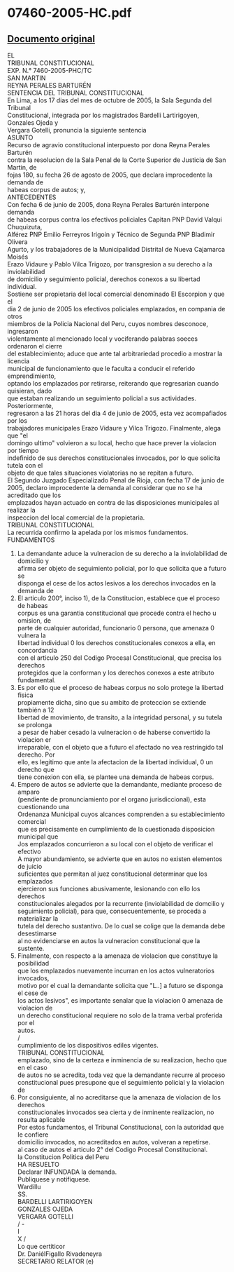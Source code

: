 
07460-2005-HC.pdf
=================
  
[Documento original](https://tc.gob.pe/jurisprudencia/2006/07460-2005-HC.pdf)  
---  
EL  
TRIBUNAL CONSTITUCIONAL  
EXP. N.° 7460-2005-PHC/TC  
SAN MARTIN  
REYNA PERALES BARTURÉN  
SENTENCIA DEL TRIBUNAL CONSTITUCIONAL  
En Lima, a los 17 dias del mes de octubre de 2005, la Sala Segunda del Tribunal  
Constitucional, integrada por los magistrados Bardelli Lartirigoyen, Gonzales Ojeda y  
Vergara Gotelli, pronuncia la siguiente sentencia  
ASUNTO  
Recurso de agravio constitucional interpuesto por dona Reyna Perales Barturén  
contra la resolucion de la Sala Penal de la Corte Superior de Justicia de San Martin, de  
fojas 180, su fecha 26 de agosto de 2005, que declara improcedente la demanda de  
habeas corpus de autos; y,  
ANTECEDENTES  
Con fecha 6 de junio de 2005, dona Reyna Perales Barturén interpone demanda  
de habeas corpus contra los efectivos policiales Capitan PNP David Valqui Chuquizuta,  
Alférez PNP Emilio Ferreyros Irigoin y Técnico de Segunda PNP Bladimir Olivera  
Agurto, y los trabajadores de la Municipalidad Distrital de Nueva Cajamarca Moisés  
Erazo Vidaure y Pablo Vilca Trigozo, por transgresion a su derecho a la inviolabilidad  
de domicilio y seguimiento policial, derechos conexos a su libertad individual.  
Sostiene ser propietaria del local comercial denominado El Escorpion y que el  
dia 2 de junio de 2005 los efectivos policiales emplazados, en compania de otros  
miembros de la Policia Nacional del Peru, cuyos nombres desconoce, ingresaron  
violentamente al mencionado local y vociferando palabras soeces ordenaron el cierre  
del establecimiento; aduce que ante tal arbitrariedad procedio a mostrar la licencia  
municipal de funcionamiento que le faculta a conducir el referido emprendimiento,  
optando los emplazados por retirarse, reiterando que regresarian cuando quisieran, dado  
que estaban realizando un seguimiento policial a sus actividades. Posteriormente,  
regresaron a las 21 horas del dia 4 de junio de 2005, esta vez acompafiados por los  
trabajadores municipales Erazo Vidaure y Vilca Trigozo. Finalmente, alega que "el  
domingo ultimo" volvieron a su local, hecho que hace prever la violacion por tiempo  
indefinido de sus derechos constitucionales invocados, por lo que solicita tutela con el  
objeto de que tales situaciones violatorias no se repitan a futuro.  
El Segundo Juzgado Especializado Penal de Rioja, con fecha 17 de junio de  
2005, declaro improcedente la demanda al considerar que no se ha acreditado que los  
emplazados hayan actuado en contra de las disposiciones municipales al realizar la  
inspeccion del local comercial de la propietaria.  
TRIBUNAL CONSTITUCIONAL  
La recurrida confirmo la apelada por los mismos fundamentos.  
FUNDAMENTOS  
1. La demandante aduce la vulneracion de su derecho a la inviolabilidad de domicilio y  
afirma ser objeto de seguimiento policial, por lo que solicita que a futuro se  
disponga el cese de los actos lesivos a los derechos invocados en la demanda de  
2. El articulo 200°, inciso 1), de la Constitucion, establece que el proceso de habeas  
corpus es una garantia constitucional que procede contra el hecho u omision, de  
parte de cualquier autoridad, funcionario 0 persona, que amenaza 0 vulnera la  
libertad individual 0 los derechos constitucionales conexos a ella, en concordancia  
con el articulo 250 del Codigo Procesal Constitucional, que precisa los derechos  
protegidos que la conforman y los derechos conexos a este atributo fundamental.  
3. Es por ello que el proceso de habeas corpus no solo protege la libertad fisica  
propiamente dicha, sino que su ambito de proteccion se extiende también a 12  
libertad de movimiento, de transito, a la integridad personal, y su tutela se prolonga  
a pesar de haber cesado la vulneracion o de haberse convertido la violacion er  
irreparable, con el objeto que a futuro el afectado no vea restringido tal derecho. Por  
ello, es legitimo que ante la afectacion de la libertad individual, 0 un derecho que  
tiene conexion con ella, se plantee una demanda de habeas corpus.  
4. Empero de autos se advierte que la demandante, mediante proceso de amparo  
(pendiente de pronunciamiento por el organo jurisdiccional), esta cuestionando una  
Ordenanza Municipal cuyos alcances comprenden a su establecimiento comercial  
que es precisamente en cumplimiento de la cuestionada disposicion municipal que  
Jos emplazados concurrieron a su local con el objeto de verificar el efectivo  
A mayor abundamiento, se advierte que en autos no existen elementos de juicio  
suficientes que permitan al juez constitucional determinar que los emplazados  
ejercieron sus funciones abusivamente, lesionando con ello los derechos  
constitucionales alegados por la recurrente (inviolabilidad de domcilio y  
seguimiento policial), para que, consecuentemente, se proceda a materializar la  
tutela del derecho sustantivo. De lo cual se colige que la demanda debe desestimarse  
al no evidenciarse en autos la vulneracion constitucional que la sustente.  
5. Finalmente, con respecto a la amenaza de violacion que constituye la posibilidad  
que los emplazados nuevamente incurran en los actos vulneratorios invocados,  
motivo por el cual la demandante solicita que "L..] a futuro se disponga el cese de  
los actos lesivos", es importante senalar que la violacion 0 amenaza de violacion de  
un derecho constitucional requiere no solo de la trama verbal proferida por el  
autos.  
/  
cumplimiento de los dispositivos ediles vigentes.  
TRIBUNAL CONSTITUCIONAL  
emplazado, sino de la certeza e inminencia de su realizacion, hecho que en el caso  
de autos no se acredita, toda vez que la demandante recurre al proceso  
constitucional pues presupone que el seguimiento policial y la violacion de  
6. Por consiguiente, al no acreditarse que la amenaza de violacion de los derechos  
constitucionales invocados sea cierta y de inminente realizacion, no resulta aplicable  
Por estos fundamentos, el Tribunal Constitucional, con la autoridad que le confiere  
domicilio invocados, no acreditados en autos, volveran a repetirse.  
al caso de autos el articulo 2° del Codigo Procesal Constitucional.  
la Constitucion Politica del Peru  
HA RESUELTO  
Declarar INFUNDADA la demanda.  
Publiquese y notifiquese.  
Wardillu  
SS.  
BARDELLI LARTIRIGOYEN  
GONZALES OJEDA  
VERGARA GOTELLI  
/ -  
I  
X /  
Lo que certiticor  
Dr. DaniélFigallo Rivadeneyra  
SECRETARIO RELATOR (e)